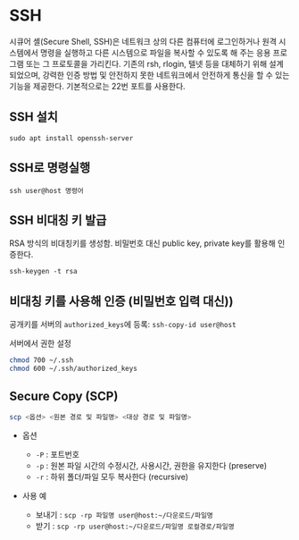 # SSH

시큐어 셸(Secure Shell, SSH)은 네트워크 상의 다른 컴퓨터에 로그인하거나 원격 시스템에서 명령을 실행하고 다른 시스템으로 파일을 복사할 수 있도록 해 주는 응용 프로그램 또는 그 프로토콜을 가리킨다. 기존의 rsh, rlogin, 텔넷 등을 대체하기 위해 설계되었으며, 강력한 인증 방법 및 안전하지 못한 네트워크에서 안전하게 통신을 할 수 있는 기능을 제공한다. 기본적으로는 22번 포트를 사용한다.

## SSH 설치

`sudo apt install openssh-server`

## SSH로 명령실행

`ssh user@host 명령어`

## SSH 비대칭 키 발급

RSA 방식의 비대칭키를 생성함. 비밀번호 대신 public key, private key를 활용해 인증한다.

`ssh-keygen -t rsa`

## 비대칭 키를 사용해 인증 (비밀번호 입력 대신))

공개키를 서버의 `authorized_keys`에 등록: `ssh-copy-id user@host`

서버에서 권한 설정

```sh
chmod 700 ~/.ssh
chmod 600 ~/.ssh/authorized_keys
```

## Secure Copy (SCP)

```sh
scp <옵션> <원본 경로 및 파일명> <대상 경로 및 파일명>
```

- 옵션
  - `-P` : 포트번호
  - `-p` : 원본 파일 시간의 수정시간, 사용시간, 권한을 유지한다 (preserve)
  - `-r` : 하위 폴더/파일 모두 복사한다 (recursive)

- 사용 예
  - 보내기 : `scp -rp 파일명 user@host:~/다운로드/파일명`
  - 받기 : `scp -rp user@host:~/다운로드/파일명 로컬경로/파일명`
